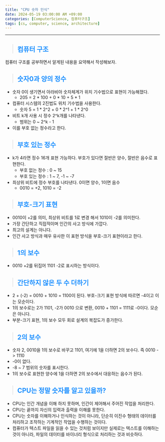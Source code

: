 ```yaml
---
title: "CPU 숫자 인식"
date: 2024-05-19 03:00:00 AM +09:00
categories: [ComputerScience, 컴퓨터구조]
tags: [cs, computer, science, architecture]
---
```

***

>## <span style='color:#1E90FF'>컴퓨터 구조</span>
컴퓨터 구조를 공부하면서 알게된 내용을 요약해서 작성해보자. <br>

>## <span style='color:#1E90FF'>숫자0과 양의 정수</span>
- 숫자 0이 생기면서 아라비아 숫자체계가 위치 기수법으로 표현이 가능해졌다.
    - 205 = 2 * 100 + 0 * 10 + 5 * 1
- 컴퓨터 시스템의 2진법도 위치 기수법을 사용한다.
    - 숫자 5 = 1 * 2^2 + 0 * 2^1 + 1 * 2^0
- 비트 k개 사용 시 정수 2^k개를 나타낸다.
    - 범위는 0 ~ 2^k - 1
- 이를 부호 없는 정수라고 한다. <br>

>## <span style='color:#1E90FF'>부호 있는 정수</span>
- k가 4라면 정수 16개 표현 가능하다. 부호가 있다면 절반은 양수, 절반은 음수로 표현한다.
    - 부호 없는 정수 : 0 ~ 15
    - 부호 있는 정수 : 1 ~ 7, -1 ~ -7
- 최상위 비트에 정수 부호를 나타낸다. 0이면 양수, 1이면 음수
    - 0010 = +2, 1010 = -2

>## <span style='color:#1E90FF'>부호-크기 표현</span>
- 0010이 +2를 의미, 최상위 비트를 1로 변경 해서 1010이 -2를 의미한다. <br>
- 가장 간단하고 직접적이며 인간의 사고 방식에 가깝다. <br>
- 최고의 설계는 아니다. <br>
- 인간 사고 방식과 매우 유사한 이 표현 방식을 부호-크기 표현이라고 한다. <Br>

>## <span style='color:#1E90FF'>1의 보수</span>
- 0010 +2를 뒤집어 1101 -2로 표시하는 방식이다. <br>

>## <span style='color:#1E90FF'>간단하지 않은 두 수 더하기</span>
- 2 + (-2) = 0010 + 1010 = 1100이 된다. 부호-크기 표현 방식에 따르면 -4이고 이는 모순이다. <br>
- 1의 보수로는 2가 1101, -2가 0010 으로 변환, 0010 + 1101 = 1111로 -0이다. 모순은 아니다. <br>
- 부분-크기 표현, 1의 보수 모두 회로 설계의 복잡도가 증가한다. <br>

>## <span style='color:#1E90FF'>2의 보수</span>
- 숫자 2, 0010을 1의 보수로 바꾸고 1101, 여기에 1을 더하면 2의 보수다. 즉 0010 -> 1110 <br>
- -0이 없다. <br>
- -8 ~ 7 범위의 숫자를 표시한다. <br>
- 1의 보수로 표현한 양수에 1을 더하면 2의 보수에서 대응하는 음수가 된다. <br>

>## <span style='color:#1E90FF'>CPU는 정말 숫자를 알고 있을까?</span>
- CPU는 인간 개념을 이해 하지 못하며, 인간이 제어해서 주어진 작업을 처리한다. <br>
- CPU는 끝까지 자신의 입력과 출력을 이해를 못한다. <br>
- CPU는 숫자를 이해하거나 인식하는 것이 아니라, 단순히 이진수 형태의 데이터를 처리하고 조작하는 기계적인 작업을 수행하는 것이다. <br>
- 컴퓨터가 텍스트 파일을 읽을 수 있는 것처럼 보이지만 실제로는 텍스트를 이해하는 것이 아니라, 파일의 데이터를 바이너리 형식으로 처리하는 것과 비슷하다. <br>